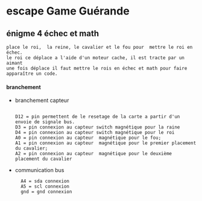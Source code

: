 # escape Game Guérande
## énigme 4 échec et math

    place le roi,  la reine, le cavalier et le fou pour  mettre le roi en échec.
    le roi ce déplace a l'aide d'un moteur cache, il est tracte par un aimant
    une fois déplace il faut mettre le rois en échec et math pour faire apparaître un code.


####  branchement

  * branchement capteur

    ```

    D12 = pin permettent de le resetage de la carte a partir d'un envoie de signale bus.
    D3 = pin connexion au capteur switch magnétique pour la raine
    D4 = pin connexion au capteur switch magnétique pour le roi
    A0 = pin connexion au capteur  magnétique pour le fou;
    A1 = pin connexion au capteur  magnétique pour le premier placement du cavalier;
    A2 = pin connexion au capteur  magnétique pour le deuxième placement du cavalier

    ```

  * communication bus

    ```
      A4 = sda connexion
      A5 = scl connexion
      gnd = gnd connexion

    ```
